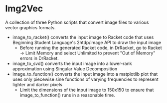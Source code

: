 # Img2Vec
A collection of three Python scripts that convert image files to various vector graphics formats.
* image_to_racket() converts the input image to Racket code that uses Beginning Student Language's 2htdp/image API to draw the input image
    * Before running the generated Racket code, in DrRacket, go to Racket -> Limit Memory and select Unlimited to prevent "Out of Memory" errors in DrRacket.
* image_to_svd() converts the input image into a lower-rank approximation using Singular Value Decomposition
* image_to_function() converts the input image into a matplotlib plot that uses only piecewise sine functions of varying frequencies to represent lighter and darker pixels
    * Limit the dimensions of the input image to 150x150 to ensure that image_to_function() runs in a reasonable time.
